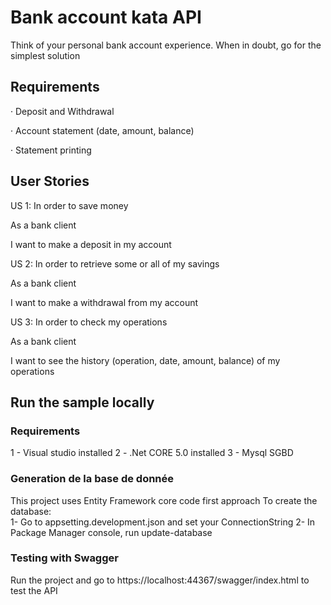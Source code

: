 Bank account kata API
=================

Think of your personal bank account experience. When in doubt, go for the simplest solution

 

Requirements
------------

·         Deposit and Withdrawal

·         Account statement (date, amount, balance)

·         Statement printing

 

User Stories
------------

US 1:
In order to save money

As a bank client

I want to make a deposit in my account

US 2:
In order to retrieve some or all of my savings

As a bank client

I want to make a withdrawal from my account

US 3:
In order to check my operations

As a bank client

I want to see the history (operation, date, amount, balance) of my operations


## Run the sample locally
### Requirements
1 - Visual studio installed
2 - .Net CORE 5.0 installed
3 - Mysql SGBD

### Generation de la base de donnée
This project uses Entity Framework core code first approach
To create the database:			
		1- Go to appsetting.development.json and set your ConnectionString 
		2- In Package Manager console, run update-database

### Testing with Swagger 
Run the project and go to https://localhost:44367/swagger/index.html to test the API
